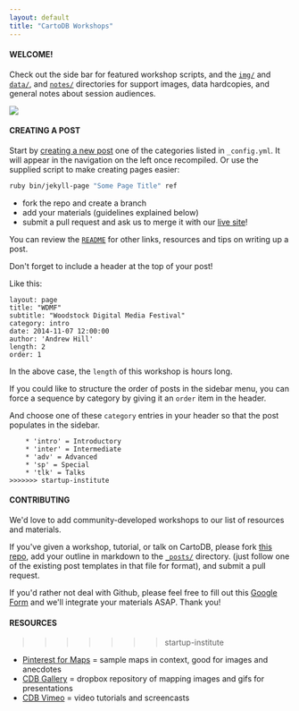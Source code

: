 ```yaml
---
layout: default
title: "CartoDB Workshops"
---
```

#### WELCOME!

Check out the side bar for featured workshop scripts, and the [`img/`](https://github.com/ohasselblad/workshops/tree/master/img) and [`data/`](https://github.com/ohasselblad/workshops/tree/master/data), and [`notes/`](https://github.com/ohasselblad/workshops/tree/master/notes) directories for support images, data hardcopies, and general notes about session audiences.

![](https://raw.githubusercontent.com/ohasselblad/workshops/master/img/alaska/choropleth_map_challenge2.png)

#### CREATING A POST

Start by [creating a new post](http://jekyllrb.com/docs/posts/) one of the categories listed in `_config.yml`. It will appear in the navigation on the left once recompiled. Or use the supplied script to make creating pages easier:

```bash
ruby bin/jekyll-page "Some Page Title" ref
```

* fork the repo and create a branch
* add your materials (guidelines explained below)
* submit a pull request and ask us to merge it with our [live site](ohasselblad.github.io/workshops)!

You can review the [`README`](https://github.com/ohasselblad/workshops/blob/master/README.md) for other links, resources and tips on writing up a post.

Don't forget to include a header at the top of your post!

Like this:

	layout: page
	title: "WDMF"
	subtitle: "Woodstock Digital Media Festival"
	category: intro
	date: 2014-11-07 12:00:00
	author: 'Andrew Hill'
	length: 2
	order: 1


In the above case, the `length` of this workshop is hours long.

If you could like to structure the order of posts in the sidebar menu, you can force a sequence by category by giving it an `order` item in the header.

And choose one of these `category` entries in your header so that the post populates in the sidebar.

```
	* 'intro' = Introductory
	* 'inter' = Intermediate
	* 'adv' = Advanced
	* 'sp' = Special
	* 'tlk' = Talks
>>>>>>> startup-institute
```

#### CONTRIBUTING

We'd love to add community-developed workshops to our list of resources and materials.

If you've given a workshop, tutorial, or talk on CartoDB, please fork [this repo](https://github.com/ohasselblad/workshops), add your outline in markdown to the [`_posts/`](https://github.com/ohasselblad/workshops/tree/master/_posts) directory. (just follow one of the existing post templates in that file for format), and submit a pull request.

If you'd rather not deal with Github, please feel free to fill out this [Google Form](https://docs.google.com/forms/d/1aRVYb1gQEii0MjMSXWUtoWlMPmBLO07AEh9zCabiDrA/edit?usp=sharing) and we'll integrate your materials ASAP. Thank you!

#### RESOURCES

>>>>>>> startup-institute
* [Pinterest for Maps](http://www.pinterest.com/andrewxhill/interactive-maps/) = sample maps in context, good for images and anecdotes
* [CDB Gallery](https://www.dropbox.com/personal/cdb-gallery) = dropbox repository of mapping images and gifs for presentations
* [CDB Vimeo](https://vimeo.com/vizzuality) = video tutorials and screencasts